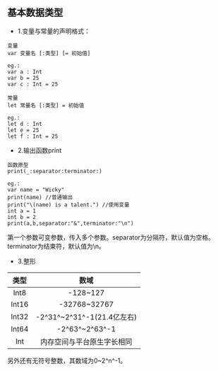 ## 基本数据类型
- 1.变量与常量的声明格式：

```
变量
var 变量名 [:类型] [= 初始值]

eg.:
var a : Int
var b = 25
var c : Int = 25

常量
let 常量名 [:类型] = 初始值

eg.:
let d : Int
let e = 25
let f : Int = 25
```

- 2.输出函数print

```
函数原型
print(_:separator:terminator:)

eg.:
var name = "Wicky"
print(name) //普通输出
print("\(name) is a talent.") //使用变量
int a = 1
int b = 2
print(a,b,separator:"&",terminator:"\n")
```
第一个参数可变参数，传入多个参数。separator为分隔符，默认值为空格。terminator为结束符，默认值为\n。

- 3.整形

|类型|数域|
|:---:|:---:|
| Int8|-128\~127|
|Int16|-32768\~32767|
|Int32|-2^31^\~2^31^-1(21.4亿左右)|
|Int64|-2^63^\~2^63^-1|
|Int|内存空间与平台原生字长相同|

另外还有无符号整数，其数域为0\~2^n^-1。




